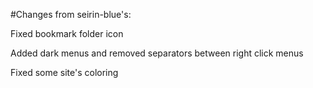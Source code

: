 #Changes from seirin-blue's:

Fixed bookmark folder icon

Added dark menus and removed separators between right click menus

Fixed some site's coloring
